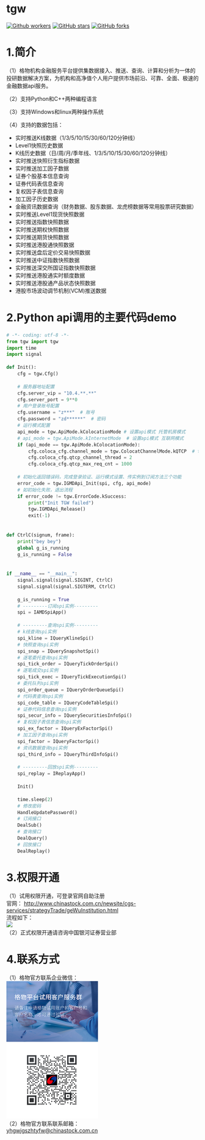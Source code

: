 # tgw<br>
[![Github workers](https://img.shields.io/github/watchers/tgw2023/tgw.svg?style=social&label=Watchers&)](https://github.com/tgw2023/tgw/watchers)
[![GitHub stars](https://img.shields.io/github/stars/tgw2023/tgw.svg?style=social&label=Star&)](https://github.com/tgw2023/tgw/stargazers)
[![GitHub forks](https://img.shields.io/github/forks/tgw2023/tgw.svg?style=social&label=Fork&)](https://github.com/tgw2023/tgw/fork)

# 1.简介
（1）格物机构金融服务平台提供集数据接入、推送、查询、计算和分析为一体的投研数据解决方案，为机构和高净值个人用户提供市场前沿、可靠、全面、极速的金融数据api服务。 	<br/>

（2）支持Python和C++两种编程语言 	<br/>

（3）支持Windows和linux两种操作系统 	<br/>

（4）支持的数据包括： 	<br/>
*   实时推送K线数据（1/3/5/10/15/30/60/120分钟线）<br> 
*   Level1快照历史数据
*   K线历史数据（日/周/月/季年线、1/3/5/10/15/30/60/120分钟线）<br> 
*   实时推送快照衍生指标数据<br> 
*   实时推送加工因子数据<br> 
*   证券个股基本信息查询<br> 
*   证券代码表信息查询<br> 
*   复权因子表信息查询<br> 
*   加工因子历史数据<br> 
*   金融资讯数据查询（财务数据、股东数据、龙虎榜数据等常用股票研究数据）<br> 
*   实时推送Level1现货快照数据<br> 
*   实时推送指数快照数据<br> 
*   实时推送期权快照数据<br> 
*   实时推送期货快照数据<br> 
*   实时推送港股通快照数据<br> 
*   实时推送盘后定价交易快照数据<br> 
*   实时推送中证指数快照数据<br> 
*   实时推送深交所国证指数快照数据<br> 
*   实时推送港股通实时额度数据<br> 
*   实时推送港股通产品状态快照数据<br> 
*   港股市场波动调节机制(VCM)推送数据<br> 

# 2.Python api调用的主要代码demo
```python
# -*- coding: utf-8 -*-
from tgw import tgw
import time
import signal

def Init():
    cfg = tgw.Cfg()

    # 服务器地址配置
    cfg.server_vip = "10.4.**.**"
    cfg.server_port = 9**0
    # 用户登录账号配置
    cfg.username = "z***"  # 账号
    cfg.password = "zd******"  # 密码
    # 运行模式配置
    api_mode = tgw.ApiMode.kColocationMode # 设置api模式 托管机房模式
    # api_mode = tgw.ApiMode.kInternetMode  # 设置api模式 互联网模式
    if (api_mode == tgw.ApiMode.kColocationMode):
        cfg.coloca_cfg.channel_mode = tgw.ColocatChannelMode.kQTCP  # tcp查询模式
        cfg.coloca_cfg.qtcp_channel_thread = 2
        cfg.coloca_cfg.qtcp_max_req_cnt = 1000

    # 初始化返回错误码，完成登录验证、运行模式设置、传实例到订阅方法三个功能
    error_code = tgw.IGMDApi_Init(spi, cfg, api_mode)
    # 如初始化失败，退出流程
    if error_code != tgw.ErrorCode.kSuccess:
        print("Init TGW failed")
        tgw.IGMDApi_Release()
        exit(-1)


def CtrlC(signum, frame):
    print("bey bey")
    global g_is_running
    g_is_running = False


if __name__ == "__main__":
    signal.signal(signal.SIGINT, CtrlC)
    signal.signal(signal.SIGTERM, CtrlC)

    g_is_running = True
    # ---------订阅spi实例---------
    spi = IAMDSpiApp()

    # ---------查询spi实例---------
    # k线查询spi实例
    spi_kline = IQueryKlineSpi()
    # 快照查询spi实例
    spi_snap = IQuerySnapshotSpi()
    # 逐笔委托查询spi实例
    spi_tick_order = IQueryTickOrderSpi()
    # 逐笔成交spi实例
    spi_tick_exec = IQueryTickExecutionSpi()
    # 委托队列spi实例
    spi_order_queue = IQueryOrderQueueSpi()
    # 代码表查询spi实例
    spi_code_table = IQueryCodeTableSpi()
    # 证券代码信息查询spi实例
    spi_secur_info = IQuerySecuritiesInfoSpi()
    # 复权因子表信息查询spi实例
    spi_ex_factor = IQueryExFactorSpi()
    # 加工因子查询spi实例
    spi_factor = IQueryFactorSpi()
    # 资讯数据查询spi实例
    spi_third_info = IQueryThirdInfoSpi()

    # ---------回放spi实例---------
    spi_replay = IReplayApp()

    Init()

    time.sleep(2)
    # 修改密码
    HandleUpdatePassword()
    # 订阅接口
    DealSub()
    # 查询接口
    DealQuery()
    # 回放接口
    DealReplay()
```
# 3.权限开通
（1）试用权限开通，可登录官网自助注册<br/>
   官网： http://www.chinastock.com.cn/newsite/cgs-services/strategyTrade/geWuInstitution.html <br/>
   流程如下：<br/>
                       ![](https://github.com/tgw2023/tgw/blob/main/picture/%E8%AF%95%E7%94%A8%E8%B4%A6%E6%88%B7%E5%BC%80%E9%80%9A%E6%B5%81%E7%A8%8B.jpg) <br> 
（2）正式权限开通请咨询中国银河证券营业部<br/>
# 4.联系方式
（1）格物官方联系企业微信：<br/>
             ![](https://github.com/tgw2023/tgw/blob/main/picture/%E4%BC%81%E4%B8%9A%E5%BE%AE%E4%BF%A1%E6%B4%BB%E7%A0%81.png) <br> 
（2）格物官方联系联系邮箱：<br/>
     yhgwjgszhtyfw@chinastock.com.cn<br/>
